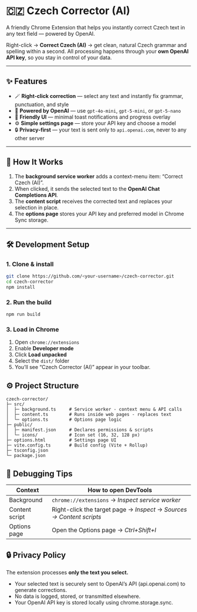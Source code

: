 # 🇨🇿 Czech Corrector (AI)

A friendly Chrome Extension that helps you instantly correct Czech text in any text field — powered by OpenAI.

Right-click → **Correct Czech (AI)** → get clean, natural Czech grammar and spelling within a second.
All processing happens through your **own OpenAI API key**, so you stay in control of your data.

---

## ✨ Features

- 🪄 **Right-click correction** — select any text and instantly fix grammar, punctuation, and style
- 🧠 **Powered by OpenAI** — use `gpt-4o-mini`, `gpt-5-mini`, or `gpt-5-nano`
- 💬 **Friendly UI** — minimal toast notifications and progress overlay
- ⚙️ **Simple settings page** — store your API key and choose a model
- 🔒 **Privacy-first** — your text is sent only to `api.openai.com`, never to any other server

---

## 🧩 How It Works

1. The **background service worker** adds a context-menu item: “Correct Czech (AI)”.
2. When clicked, it sends the selected text to the **OpenAI Chat Completions API**.
3. The **content script** receives the corrected text and replaces your selection in place.
4. The **options page** stores your API key and preferred model in Chrome Sync storage.

---

## 🛠️ Development Setup

### 1. Clone & install
```bash
git clone https://github.com/<your-username>/czech-corrector.git
cd czech-corrector
npm install
```

### 2. Run the build
```bash
npm run build
```

### 3. Load in Chrome
1. Open `chrome://extensions`
2. Enable **Developer mode**
3. Click **Load unpacked**
4. Select the `dist/` folder
5. You’ll see “Czech Corrector (AI)” appear in your toolbar.

## ⚙️ Project Structure
```
czech-corrector/
├─ src/
│  ├─ background.ts     # Service worker - context menu & API calls
│  ├─ content.ts        # Runs inside web pages - replaces text
│  └─ options.ts        # Options page logic
├─ public/
│  ├─ manifest.json     # Declares permissions & scripts
│  └─ icons/            # Icon set (16, 32, 128 px)
├─ options.html         # Settings page UI
├─ vite.config.ts       # Build config (Vite + Rollup)
├─ tsconfig.json
└─ package.json

```

## 🧪 Debugging Tips
| Context        | How to open DevTools                                                  |
| -------------- | --------------------------------------------------------------------- |
| Background     | `chrome://extensions` → *Inspect service worker*                      |
| Content script | Right-click the target page → *Inspect* → *Sources → Content scripts* |
| Options page   | Open the Options page → *Ctrl+Shift+I*                                |

## 🔒 Privacy Policy

The extension processes **only the text you select.**
* Your selected text is securely sent to OpenAI’s API (api.openai.com) to generate corrections.
* No data is logged, stored, or transmitted elsewhere.
* Your OpenAI API key is stored locally using chrome.storage.sync.